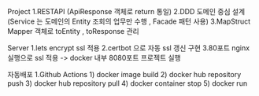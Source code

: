 Project
1.RESTAPI (ApiResponse 객체로 return 통일)
2.DDD 도메인 중심 설계 (Service 는 도메인의 Entity 조회의 업무만 수행 , Facade 패턴 사용)
3.MapStruct Mapper 객체로 toEntity , toResponse 관리

Server
1.lets encrypt ssl 적용
2.certbot 으로 자동 ssl 갱신 구현
3.80포트 nginx 실행으로 ssl 적용 -> docker 내부 8080포트 프로젝트 실행

자동배포
1.Github Actions 
    1) docker image build
    2) docker hub repository push
    3) docker hub repository pull
    4) docker container stop
    5) docker run